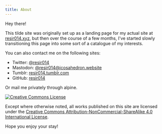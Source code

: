 ```yaml
---
title: About
---
```


Hey there!

This tilde site was originally set up as a landing page for my actual site at [resir014.xyz](https://resir014.xyz), but then over the course of a few months, I've started slowly transitioning this page into some sort of a catalogue of my interests.

You can also contact me on the following sites:

* Twitter: [@resir014](https://twitter.com/resir014)
* Mastodon: [@resir014@icosahedron.website](https://icosahedron.website/@resir014)
* Tumblr: [resir014.tumblr.com](http://resir014.tumblr.com/)
* GitHub: [resir014](https://github.com/resir014)

Or mail me privately through alpine.

<a rel="license" href="http://creativecommons.org/licenses/by-nc-sa/4.0/">
  <img alt="Creative Commons License" style="border-radius:0" src="https://i.creativecommons.org/l/by-nc-sa/4.0/88x31.png">
</a>

Except where otherwise noted, all works published on this site are licensed under the <a rel="license" href="http://creativecommons.org/licenses/by-nc-sa/4.0/">Creative Commons Attribution-NonCommercial-ShareAlike 4.0 International License</a>.

Hope you enjoy your stay!

